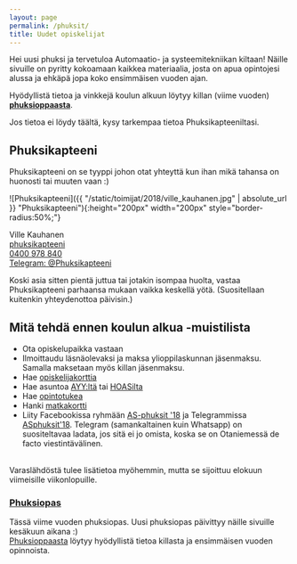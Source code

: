 ```yaml
---
layout: page
permalink: /phuksit/
title: Uudet opiskelijat
---
```

Hei uusi phuksi ja tervetuloa Automaatio- ja systeemitekniikan kiltaan! Näille sivuille on pyritty kokoamaan kaikkea materiaalia, josta on apua opintojesi alussa ja ehkäpä jopa koko ensimmäisen vuoden ajan.

Hyödyllistä tietoa ja vinkkejä koulun alkuun löytyy killan (viime vuoden) **[phuksioppaasta](../static/phuksioppaat/phuksiopas_2017.pdf)**.

Jos tietoa ei löydy täältä, kysy tarkempaa tietoa Phuksikapteeniltasi. 

## Phuksikapteeni
Phuksikapteeni on se tyyppi johon otat yhteyttä kun ihan mikä tahansa on huonosti tai muuten vaan :)

![Phuksikapteeni]({{ "/static/toimijat/2018/ville_kauhanen.jpg" | absolute_url }} "Phuksikapteeni"){:height="200px" width="200px" style="border-radius:50%;"}

Ville Kauhanen<br>
[phuksikapteeni](mailto:phuksikapteeni@POISTAas.fi)<br>
[0400 978 840](tel://0400978840)<br>
[Telegram: @Phuksikapteeni](https://telegram.me/Phuksikapteeni)

Koski asia sitten pientä juttua tai jotakin isompaa huolta, vastaa Phuksikapteeni parhaansa mukaan vaikka keskellä yötä. (Suositellaan kuitenkin yhteydenottoa päivisin.)

## Mitä tehdä ennen koulun alkua -muistilista

* Ota opiskelupaikka vastaan
* Ilmoittaudu läsnäolevaksi ja maksa ylioppilaskunnan jäsenmaksu. Samalla maksetaan myös killan jäsenmaksu.
* Hae [opiskelijakorttia](https://www.frank.fi/opiskelijakortti/)
* Hae asuntoa [AYY:ltä](https://domo.ayy.fi) tai [HOASilta](http://www.hoas.fi)
* Hae [opintotukea](http://www.kela.fi/opintotuki)
* Hanki [matkakortti](https://www.hsl.fi/liput-ja-hinnat/matkakortti)
* Liity Facebookissa ryhmään [AS-phuksit '18](https://www.facebook.com/groups/asphuksit18/) ja Telegrammissa [ASphuksit'18](https://t.me/joinchat/BzywAEMcPHSQZiUICtfrUg). Telegram (samankaltainen kuin Whatsapp) on suositeltavaa ladata, jos sitä ei jo omista, koska se on Otaniemessä de facto viestintävälinen.
<br>
Varaslähdöstä tulee lisätietoa myöhemmin, mutta se sijoittuu elokuun viimeisille viikonlopuille.

### [Phuksiopas](../static/phuksioppaat/phuksiopas_2017.pdf)
Tässä viime vuoden phuksiopas. Uusi phuksiopas päivittyy näille sivuille kesäkuun aikana :) <br>
[Phuksioppaasta](../static/phuksioppaat/phuksiopas_2017.pdf) löytyy hyödyllistä tietoa killasta ja ensimmäisen vuoden opinnoista.
